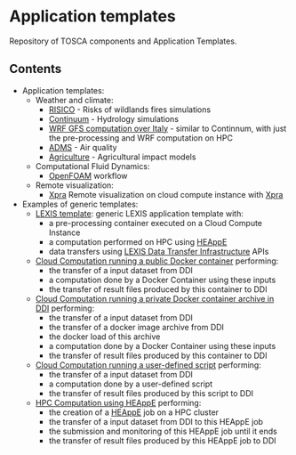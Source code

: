 # Application templates

Repository of TOSCA components and Application Templates.

## Contents
* Application templates:
  * Weather and climate:
    * [RISICO](weather-climate/applications/risico/) - Risks of wildlands fires simulations
    * [Continuum](weather-climate/applications/continuum/) - Hydrology simulations
    * [WRF GFS computation over Italy](weather-climate/applications/italy_wrf_gfs/) - similar to Continnum, with just the pre-processing and WRF computation on HPC
    * [ADMS](weather-climate/applications/adms/) - Air quality
    * [Agriculture](weather-climate/applications/agriculture/) - Agricultural impact models
  * Computational Fluid Dynamics:
    * [OpenFOAM](computational-fluid-dynamics/applications/openfoam) workflow
  * Remote visualization:
    * [Xpra](visualization/applications/xpra) Remote visualization on cloud compute instance with [Xpra](https://xpra.org/)
* Examples of generic templates:
  * [LEXIS template](examples/applications/cloudHPCComputation/): generic LEXIS application template with:
    * a pre-processing container executed on a Cloud Compute Instance
    * a computation performed on HPC using [HEAppE](https://heappe.eu)
    * data transfers using [LEXIS Data Transfer Infrastructure](https://lexis-project.eu/web/lexis-platform/data-management-layer/) APIs
  * [Cloud Computation running a public Docker container](examples/applications/cloudComputationPublicContainer/) performing:
    * the transfer of a input dataset from DDI
    * a computation done by a Docker Container using these inputs
    * the transfer of result files produced by this container to DDI
  * [Cloud Computation running a private Docker container archive in DDI](examples/applications/cloudComputationPrivateContainer/) performing:
    * the transfer of a input dataset from DDI
    * the transfer of a docker image archive from DDI
    * the docker load of this archive
    * a computation done by a Docker Container using these inputs
    * the transfer of result files produced by this container to DDI
  * [Cloud Computation running a user-defined script](examples/applications/cloudComputation/) performing:
    * the transfer of a input dataset from DDI
    * a computation done by a user-defined script
    * the transfer of result files produced by this script to DDI
  * [HPC Computation using HEAppE](examples/applications/hpcComputation/) performing:
    * the creation of a [HEAppE](https://heappe.eu) job on a HPC cluster
    * the transfer of a input dataset from DDI to this HEAppE job
    * the submission and monitoring of this HEAppE job until it ends
    * the transfer of result files produced by this HEAppE job to DDI
